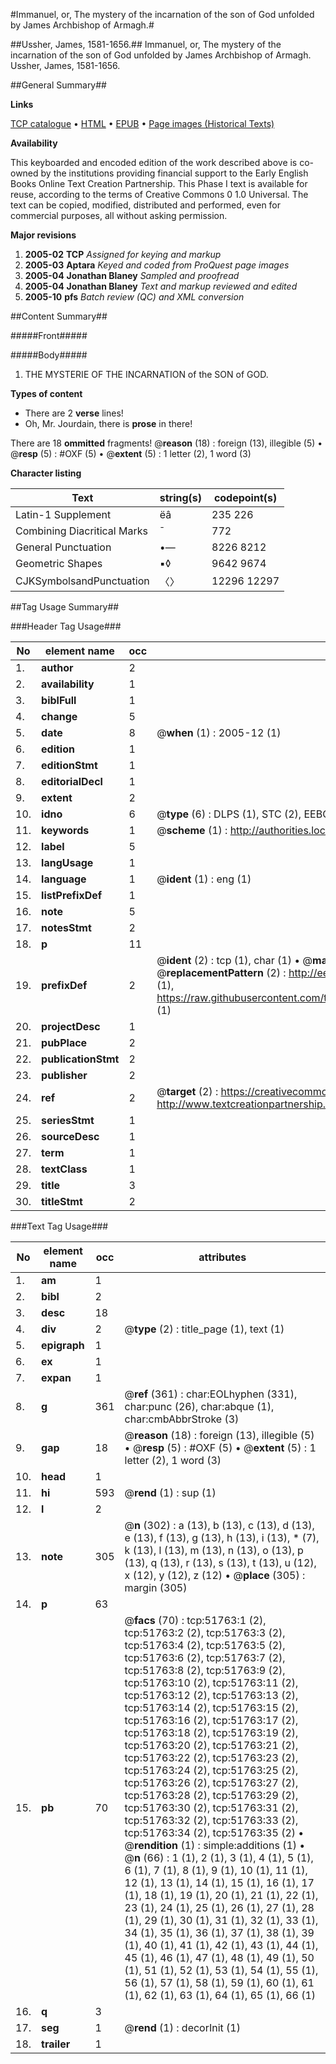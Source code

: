 #Immanuel, or, The mystery of the incarnation of the son of God unfolded by James Archbishop of Armagh.#

##Ussher, James, 1581-1656.##
Immanuel, or, The mystery of the incarnation of the son of God unfolded by James Archbishop of Armagh.
Ussher, James, 1581-1656.

##General Summary##

**Links**

[TCP catalogue](http://www.ota.ox.ac.uk/tcp/)  • 
[HTML](http://tei.it.ox.ac.uk/tcp/Texts-HTML/free/A64/A64650.html)  • 
[EPUB](http://tei.it.ox.ac.uk/tcp/Texts-EPUB/free/A64/A64650.epub) • 
[Page images (Historical Texts)](https://data.historicaltexts.jisc.ac.uk/view?pubId=eebo-11967355e&pageId=eebo-11967355e-51763-1)

**Availability**

This keyboarded and encoded edition of the
	       work described above is co-owned by the institutions
	       providing financial support to the Early English Books
	       Online Text Creation Partnership. This Phase I text is
	       available for reuse, according to the terms of Creative
	       Commons 0 1.0 Universal. The text can be copied,
	       modified, distributed and performed, even for
	       commercial purposes, all without asking permission.

**Major revisions**

1. __2005-02__ __TCP__ *Assigned for keying and markup*
1. __2005-03__ __Aptara__ *Keyed and coded from ProQuest page images*
1. __2005-04__ __Jonathan Blaney__ *Sampled and proofread*
1. __2005-04__ __Jonathan Blaney__ *Text and markup reviewed and edited*
1. __2005-10__ __pfs__ *Batch review (QC) and XML conversion*

##Content Summary##

#####Front#####

#####Body#####

1. THE
MYSTERIE
OF THE
INCARNATION
of the SON of GOD.

**Types of content**

  * There are 2 **verse** lines!
  * Oh, Mr. Jourdain, there is **prose** in there!

There are 18 **ommitted** fragments! 
 @__reason__ (18) : foreign (13), illegible (5)  •  @__resp__ (5) : #OXF (5)  •  @__extent__ (5) : 1 letter (2), 1 word (3)

**Character listing**


|Text|string(s)|codepoint(s)|
|---|---|---|
|Latin-1 Supplement|ëâ|235 226|
|Combining             Diacritical Marks|̄|772|
|General Punctuation|•—|8226 8212|
|Geometric Shapes|▪◊|9642 9674|
|CJKSymbolsandPunctuation|〈〉|12296 12297|

##Tag Usage Summary##

###Header Tag Usage###

|No|element name|occ|attributes|
|---|---|---|---|
|1.|__author__|2||
|2.|__availability__|1||
|3.|__biblFull__|1||
|4.|__change__|5||
|5.|__date__|8| @__when__ (1) : 2005-12 (1)|
|6.|__edition__|1||
|7.|__editionStmt__|1||
|8.|__editorialDecl__|1||
|9.|__extent__|2||
|10.|__idno__|6| @__type__ (6) : DLPS (1), STC (2), EEBO-CITATION (1), OCLC (1), VID (1)|
|11.|__keywords__|1| @__scheme__ (1) : http://authorities.loc.gov/ (1)|
|12.|__label__|5||
|13.|__langUsage__|1||
|14.|__language__|1| @__ident__ (1) : eng (1)|
|15.|__listPrefixDef__|1||
|16.|__note__|5||
|17.|__notesStmt__|2||
|18.|__p__|11||
|19.|__prefixDef__|2| @__ident__ (2) : tcp (1), char (1)  •  @__matchPattern__ (2) : ([0-9\-]+):([0-9IVX]+) (1), (.+) (1)  •  @__replacementPattern__ (2) : http://eebo.chadwyck.com/downloadtiff?vid=$1&page=$2 (1), https://raw.githubusercontent.com/textcreationpartnership/Texts/master/tcpchars.xml#$1 (1)|
|20.|__projectDesc__|1||
|21.|__pubPlace__|2||
|22.|__publicationStmt__|2||
|23.|__publisher__|2||
|24.|__ref__|2| @__target__ (2) : https://creativecommons.org/publicdomain/zero/1.0/ (1), http://www.textcreationpartnership.org/docs/. (1)|
|25.|__seriesStmt__|1||
|26.|__sourceDesc__|1||
|27.|__term__|1||
|28.|__textClass__|1||
|29.|__title__|3||
|30.|__titleStmt__|2||


###Text Tag Usage###

|No|element name|occ|attributes|
|---|---|---|---|
|1.|__am__|1||
|2.|__bibl__|2||
|3.|__desc__|18||
|4.|__div__|2| @__type__ (2) : title_page (1), text (1)|
|5.|__epigraph__|1||
|6.|__ex__|1||
|7.|__expan__|1||
|8.|__g__|361| @__ref__ (361) : char:EOLhyphen (331), char:punc (26), char:abque (1), char:cmbAbbrStroke (3)|
|9.|__gap__|18| @__reason__ (18) : foreign (13), illegible (5)  •  @__resp__ (5) : #OXF (5)  •  @__extent__ (5) : 1 letter (2), 1 word (3)|
|10.|__head__|1||
|11.|__hi__|593| @__rend__ (1) : sup (1)|
|12.|__l__|2||
|13.|__note__|305| @__n__ (302) : a (13), b (13), c (13), d (13), e (13), f (13), g (13), h (13), i (13), * (7), k (13), l (13), m (13), n (13), o (13), p (13), q (13), r (13), s (13), t (13), u (12), x (12), y (12), z (12)  •  @__place__ (305) : margin (305)|
|14.|__p__|63||
|15.|__pb__|70| @__facs__ (70) : tcp:51763:1 (2), tcp:51763:2 (2), tcp:51763:3 (2), tcp:51763:4 (2), tcp:51763:5 (2), tcp:51763:6 (2), tcp:51763:7 (2), tcp:51763:8 (2), tcp:51763:9 (2), tcp:51763:10 (2), tcp:51763:11 (2), tcp:51763:12 (2), tcp:51763:13 (2), tcp:51763:14 (2), tcp:51763:15 (2), tcp:51763:16 (2), tcp:51763:17 (2), tcp:51763:18 (2), tcp:51763:19 (2), tcp:51763:20 (2), tcp:51763:21 (2), tcp:51763:22 (2), tcp:51763:23 (2), tcp:51763:24 (2), tcp:51763:25 (2), tcp:51763:26 (2), tcp:51763:27 (2), tcp:51763:28 (2), tcp:51763:29 (2), tcp:51763:30 (2), tcp:51763:31 (2), tcp:51763:32 (2), tcp:51763:33 (2), tcp:51763:34 (2), tcp:51763:35 (2)  •  @__rendition__ (1) : simple:additions (1)  •  @__n__ (66) : 1 (1), 2 (1), 3 (1), 4 (1), 5 (1), 6 (1), 7 (1), 8 (1), 9 (1), 10 (1), 11 (1), 12 (1), 13 (1), 14 (1), 15 (1), 16 (1), 17 (1), 18 (1), 19 (1), 20 (1), 21 (1), 22 (1), 23 (1), 24 (1), 25 (1), 26 (1), 27 (1), 28 (1), 29 (1), 30 (1), 31 (1), 32 (1), 33 (1), 34 (1), 35 (1), 36 (1), 37 (1), 38 (1), 39 (1), 40 (1), 41 (1), 42 (1), 43 (1), 44 (1), 45 (1), 46 (1), 47 (1), 48 (1), 49 (1), 50 (1), 51 (1), 52 (1), 53 (1), 54 (1), 55 (1), 56 (1), 57 (1), 58 (1), 59 (1), 60 (1), 61 (1), 62 (1), 63 (1), 64 (1), 65 (1), 66 (1)|
|16.|__q__|3||
|17.|__seg__|1| @__rend__ (1) : decorInit (1)|
|18.|__trailer__|1||
